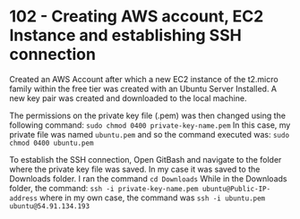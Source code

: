 # 102 - Creating AWS account, EC2 Instance and establishing SSH connection
Created an AWS Account after which a new EC2 instance of the t2.micro family within the free tier was created with an Ubuntu Server Installed. A new key pair was created and downloaded to the local machine.

The permissions on the private key file (.pem) was then changed using the following command: `sudo chmod 0400 private-key-name.pem`
In this case, my private file was named `ubuntu.pem` and so the command executed was: `sudo chmod 0400 ubuntu.pem`

To establish the SSH connection, Open GitBash and navigate to the folder where the private key file was saved. In my case it was saved to the Downloads folder. I ran the command `cd Downloads`
While in the Downloads folder, the command: `ssh -i private-key-name.pem ubuntu@Public-IP-address` where in my own case, the command was `ssh -i ubuntu.pem ubuntu@54.91.134.193`
